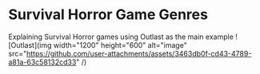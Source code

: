 # Survival Horror Game Genres
Explaining Survival Horror games using Outlast as the main example
![Outlast](img width="1200" height="600" alt="image" src="https://github.com/user-attachments/assets/3463db0f-cd43-4789-a81a-63c58132cd33" /)
